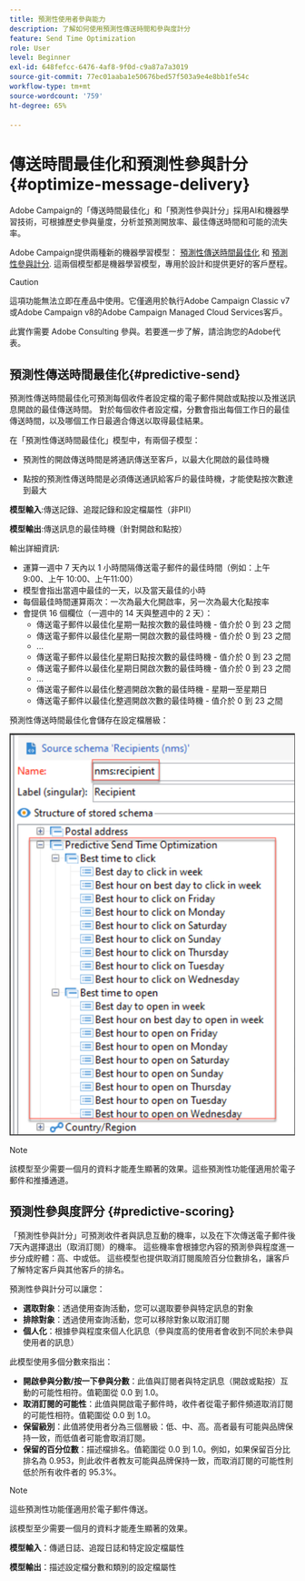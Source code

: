 ```yaml
---
title: 預測性使用者參與能力
description: 了解如何使用預測性傳送時間和參與度計分
feature: Send Time Optimization
role: User
level: Beginner
exl-id: 648fefcc-6476-4af8-9f0d-c9a87a7a3019
source-git-commit: 77ec01aaba1e50676bed57f503a9e4e8bb1fe54c
workflow-type: tm+mt
source-wordcount: '759'
ht-degree: 65%

---
```


# 傳送時間最佳化和預測性參與計分{#optimize-message-delivery}

Adobe Campaign的「傳送時間最佳化」和「預測性參與計分」採用AI和機器學習技術，可根據歷史參與量度，分析並預測開放率、最佳傳送時間和可能的流失率。

Adobe Campaign提供兩種新的機器學習模型： [預測性傳送時間最佳化](#predictive-send) 和 [預測性參與計分](#predictive-scoring). 這兩個模型都是機器學習模型，專用於設計和提供更好的客戶歷程。

>[!CAUTION]
>
>這項功能無法立即在產品中使用。它僅適用於執行Adobe Campaign Classic v7或Adobe Campaign v8的Adobe Campaign Managed Cloud Services客戶。
>
>此實作需要 Adobe Consulting 參與。若要進一步了解，請洽詢您的Adobe代表。


## 預測性傳送時間最佳化{#predictive-send}

預測性傳送時間最佳化可預測每個收件者設定檔的電子郵件開啟或點按以及推送訊息開啟的最佳傳送時間。 對於每個收件者設定檔，分數會指出每個工作日的最佳傳送時間，以及哪個工作日最適合傳送以取得最佳結果。

在「預測性傳送時間最佳化」模型中，有兩個子模型：

* 預測性的開啟傳送時間是將通訊傳送至客戶，以最大化開啟的最佳時機

* 點按的預測性傳送時間是必須傳送通訊給客戶的最佳時機，才能使點按次數達到最大


**模型輸入**:傳送記錄、追蹤記錄和設定檔屬性（非PII）

**模型輸出**:傳送訊息的最佳時機（針對開啟和點按）

輸出詳細資訊:

* 運算一週中 7 天內以 1 小時間隔傳送電子郵件的最佳時間（例如：上午 9:00、上午 10:00、上午11:00）
* 模型會指出當週中最佳的一天，以及當天最佳的小時
* 每個最佳時間運算兩次：一次為最大化開啟率，另一次為最大化點按率
* 會提供 16 個欄位（一週中的 14 天與整週中的 2 天）：
   * 傳送電子郵件以最佳化星期一點按次數的最佳時機 - 值介於 0 到 23 之間
   * 傳送電子郵件以最佳化星期一開啟次數的最佳時機 - 值介於 0 到 23 之間
   * ...
   * 傳送電子郵件以最佳化星期日點按次數的最佳時機 - 值介於 0 到 23 之間
   * 傳送電子郵件以最佳化星期日開啟次數的最佳時機 - 值介於 0 到 23 之間
   * ...
   * 傳送電子郵件以最佳化整週開啟次數的最佳時機 - 星期一至星期日
   * 傳送電子郵件以最佳化整週開啟次數的最佳時機 - 值介於 0 到 23 之間


預測性傳送時間最佳化會儲存在設定檔層級：

![](assets/sto-schema.png)


>[!NOTE]
>
>該模型至少需要一個月的資料才能產生顯著的效果。這些預測性功能僅適用於電子郵件和推播通道。


## 預測性參與度評分 {#predictive-scoring}

「預測性參與計分」可預測收件者與訊息互動的機率，以及在下次傳送電子郵件後7天內選擇退出（取消訂閱）的機率。 這些機率會根據您內容的預測參與程度進一步分成貯體：高、中或低。 這些模型也提供取消訂閱風險百分位數排名，讓客戶了解特定客戶與其他客戶的排名。

預測性參與計分可以讓您：

* **選取對象**：透過使用查詢活動，您可以選取要參與特定訊息的對象
* **排除對象**：透過使用查詢活動，您可以移除對象以取消訂閱
* **個人化**：根據參與程度來個人化訊息（參與度高的使用者會收到不同於未參與使用者的訊息）

此模型使用多個分數來指出：

* **開啟參與分數/按一下參與分數**：此值與訂閱者與特定訊息（開啟或點按）互動的可能性相符。值範圍從 0.0 到 1.0。
* **取消訂閱的可能性**：此值與開啟電子郵件時，收件者從電子郵件頻道取消訂閱的可能性相符。值範圍從 0.0 到 1.0。
* **保留級別**：此值將使用者分為三個層級：低、中、高。高者最有可能與品牌保持一致，而低值者可能會取消訂閱。
* **保留的百分位數**：描述檔排名。值範圍從 0.0 到 1.0。例如，如果保留百分比排名為 0.953，則此收件者教友可能與品牌保持一致，而取消訂閱的可能性則低於所有收件者的 95.3%。

>[!NOTE]
>
>這些預測性功能僅適用於電子郵件傳送。
>
>該模型至少需要一個月的資料才能產生顯著的效果。

**模型輸入**：傳遞日誌、追蹤日誌和特定設定檔屬性

**模型輸出**：描述設定檔分數和類別的設定檔屬性

